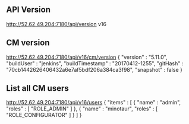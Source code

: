 ## API Version
http://52.62.49.204:7180/api/version
v16

## CM version
http://52.62.49.204:7180/api/v16/cm/version
{
  "version" : "5.11.0",
  "buildUser" : "jenkins",
  "buildTimestamp" : "20170412-1255",
  "gitHash" : "70cb1442626406432a6e7af5bdf206a384ca3f98",
  "snapshot" : false
}

## List all CM users

http://52.62.49.204:7180/api/v16/users
{
  "items" : [ {
    "name" : "admin",
    "roles" : [ "ROLE_ADMIN" ]
  }, {
    "name" : "minotaur",
    "roles" : [ "ROLE_CONFIGURATOR" ]
  } ]
}

## 